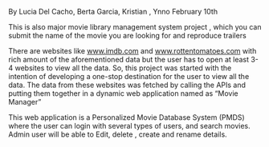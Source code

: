 By Lucia Del Cacho, Berta Garcia, Kristian , Ynno 
February 10th

This is also major movie library management system project , which you can submit the name of the movie you are looking for and reproduce trailers

There are websites like www.imdb.com and www.rottentomatoes.com with rich amount of the
aforementioned data but the user has to open at least 3-4 websites to view all the data. So, this project was
started with the intention of developing a one-stop destination for the user to view all the data.
The data from these websites was fetched by calling the APIs and putting them together in a dynamic web
application named as “Movie Manager”

This web application is a Personalized Movie Database System (PMDS) where the user can login with several types of users, and search
movies. 
Admin user will be able to Edit, delete , create and rename details. 
